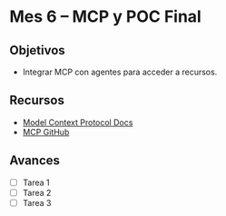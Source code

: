 # Mes 6 – MCP y POC Final

## Objetivos
- Integrar MCP con agentes para acceder a recursos.

## Recursos
- [Model Context Protocol Docs](https://modelcontextprotocol.io/)
- [MCP GitHub](https://github.com/modelcontextprotocol)

## Avances
- [ ] Tarea 1
- [ ] Tarea 2
- [ ] Tarea 3

